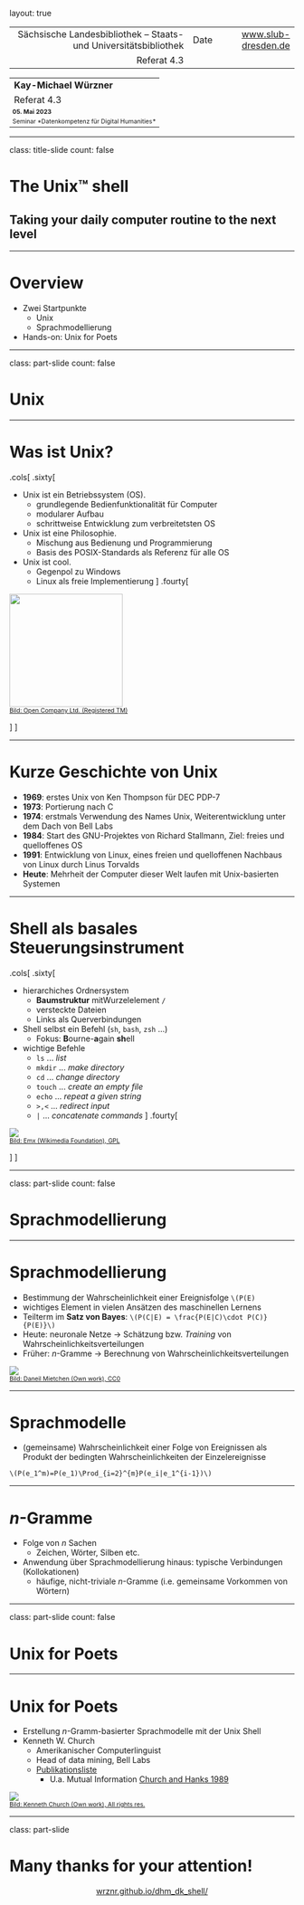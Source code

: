 layout: true
  
<div class="my-header"></div>

<div class="my-footer">
  <table>
    <tr>
      <td style="text-align:right">Sächsische Landesbibliothek – Staats- und Universitätsbibliothek</td>
      <td>Date</td>
      <td style="text-align:right"><a href="https://www.slub-dresden.de/">www.slub-dresden.de</a></td>
    </tr>
    <tr>
      <td style="text-align:right">Referat 4.3</td>
      <td />
    </tr>
  </table>
</div>

<div class="my-title-footer">
  <table>
    <tr>
      <td style="text-align:left"><b>Kay-Michael Würzner</b></td>
    </tr>
    <tr>
      <td style="text-align:left">Referat 4.3</td>
    </tr>
    <tr>
      <td style="font-size:8pt"><b>05. Mai 2023</b></td>
    </tr>
    <tr>
      <td style="font-size:8pt">Seminar *Datenkompetenz für Digital Humanities*</td>
    </tr>
  </table>
</div>

---

class: title-slide
count: false

# The Unix™ shell
## Taking your daily computer routine to the next level

---

# Overview

- Zwei Startpunkte
  + Unix
  + Sprachmodellierung
- Hands-on: Unix for Poets

---

class: part-slide
count: false

# Unix

---

# Was ist Unix?

.cols[
.sixty[
- Unix ist ein Betriebssystem (OS).
    + grundlegende Bedienfunktionalität für Computer
    + modularer Aufbau
    + schrittweise Entwicklung zum verbreitetsten OS
- Unix ist eine Philosophie.
    + Mischung aus Bedienung und Programmierung
    + Basis des POSIX-Standards als Referenz für alle OS
- Unix ist cool.
    + Gegenpol zu Windows
    + Linux als freie Implementierung
]
.fourty[
<p>
<img src="https://upload.wikimedia.org/wikipedia/commons/2/2e/UNIX®.png" height="200px" /><br />
<a style="font-size:8pt" href="https://commons.wikimedia.org/wiki/File:UNIX%C2%AE.png">Bild: Open Company Ltd. (Registered TM)</a>
</p>
]
]

---

# Kurze Geschichte von Unix

- **1969**: erstes Unix von Ken Thompson für DEC PDP-7
- **1973**: Portierung nach C
- **1974**: erstmals Verwendung des Names Unix, Weiterentwicklung unter dem Dach von Bell Labs
- **1984**: Start des GNU-Projektes von Richard Stallmann, Ziel: freies und quelloffenes OS
- **1991**: Entwicklung von Linux, eines freien und quelloffenen Nachbaus von Linux durch Linus Torvalds
- **Heute**: Mehrheit der Computer dieser Welt laufen mit Unix-basierten Systemen 

---

# Shell als basales Steuerungsinstrument

.cols[
.sixty[
- hierarchiches Ordnersystem
    + **Baumstruktur** mitWurzelelement `/`
    + versteckte Dateien
    + Links als Querverbindungen
- Shell selbst ein Befehl (`sh`, `bash`, `zsh` ...)
    + Fokus: **B**ourne-**a**gain **sh**ell
- wichtige Befehle
    + `ls` ... *list*
    + `mkdir` ... *make directory*
    + `cd` ... *change directory*
    + `touch` ... *create an empty file*
    + `echo` ... *repeat a given string*
    + `>,<` ... *redirect input*
    + `|` ... *concatenate commands*
]
.fourty[
<p>
<img src="https://upload.wikimedia.org/wikipedia/commons/e/e7/Bash_screenshot.png" /><br />
<a style="font-size:8pt" href="https://commons.wikimedia.org/wiki/File:Bash_screenshot.png">Bild: Emx (Wikimedia Foundation), GPL</a>
</p>
]
]

---

class: part-slide
count: false

# Sprachmodellierung

---

# Sprachmodellierung

- Bestimmung der Wahrscheinlichkeit einer Ereignisfolge `\(P(E)`
- wichtiges Element in vielen Ansätzen des maschinellen Lernens
- Teilterm im **Satz von Bayes**: `\(P(C|E) = \frac{P(E|C)\cdot P(C)}{P(E)}\)`
- Heute: neuronale Netze → Schätzung bzw. *Training* von Wahrscheinlichkeitsverteilungen
- Früher: *n*-Gramme → Berechnung von Wahrscheinlichkeitsverteilungen

<p>
<img src="https://upload.wikimedia.org/wikipedia/commons/6/68/Six_n-grams_frequently_found_in_titles_of_publications_about_Coronavirus_disease_2019%2C_as_of_7_May_2020.svg" /><br />
<a style="font-size:8pt" href="https://commons.wikimedia.org/wiki/File:Six_n-grams_frequently_found_in_titles_of_publications_about_Coronavirus_disease_2019,_as_of_7_May_2020.svg">Bild: Daneil Mietchen (Own work), CC0</a>
</p>

---

# Sprachmodelle

- (gemeinsame) Wahrscheinlichkeit einer Folge von Ereignissen als Produkt der bedingten Wahrscheinlichkeiten der Einzelereignisse
```
\(P(e_1^m)=P(e_1)\Prod_{i=2}^{m}P(e_i|e_1^{i-1})\)
```

---

# *n*-Gramme

- Folge von *n* Sachen
    + Zeichen, Wörter, Silben etc.
- Anwendung über Sprachmodellierung hinaus: typische Verbindungen (Kollokationen)
    + häufige, nicht-triviale *n*-Gramme (i.e. gemeinsame Vorkommen von Wörtern)

---

class: part-slide
count: false

# Unix for Poets

---

# Unix for Poets

- Erstellung *n*-Gramm-basierter Sprachmodelle mit der Unix Shell
- Kenneth W. Church 
    + Amerikanischer Computerlinguist
    + Head of data mining, Bell Labs
    + [Publikationsliste](https://dblp.org/pid/c/KennethWardChurch.html)
        * U.a. Mutual Information [Church and Hanks 1989](https://aclanthology.org/P89-1010.pdf)

<p>
<img src="https://avatars.githubusercontent.com/u/18170281?v=4" /><br />
<a style="font-size:8pt" href="https://github.com/kwchurch">Bild: Kenneth Church (Own work), All rights res.</a>
</p>

---

class: part-slide

# Many thanks for your attention!

<center>
<a href="https://wrznr.github.io/dhm_dk_shell/">wrznr.github.io/dhm_dk_shell/</a>
</center>
